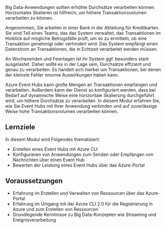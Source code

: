 Big Data-Anwendungen sollten erhöhte Durchsätze verarbeiten können. Horizontales Skalieren ist hilfreich, um höhere Transaktionsvolumen verarbeiten zu können.

Angenommen, Sie arbeiten in einer Bank in der Abteilung für Kreditkarten. Sie sind Teil eines Teams, das das System verwaltet, das Transaktionen im Hinblick auf mögliche Betrugsfälle prüft, um so zu ermitteln, ob eine Transaktion genehmigt oder verhindert wird. Das System empfängt einen Datenstrom an Transaktionen, die in Echtzeit verarbeitet werden müssen.

An Wochenenden und Feiertagen ist Ihr System ggf. besonders stark ausgelastet. Daher sollte es in der Lage sein, Durchsätze effizient und genau zu verarbeiten. Es handelt sich hierbei um Transaktionen, bei denen der kleinste Fehler enorme Auswirkungen haben kann.

Azure Event Hubs kann große Mengen an Transaktionen empfangen und verarbeiten. Außerdem kann der Dienst so konfiguriert werden, dass bei Bedarf auf dynamische Weise eine horizontale Skalierung durchgeführt wird, um höhere Durchsätze zu verarbeiten.
In diesem Modul erfahren Sie, wie Sie Event Hubs mit Ihrer Anwendung verbinden und auf zuverlässige Weise hohe Transaktionsvolumen verarbeiten können.

## <a name="learning-objectives"></a>Lernziele

In diesem Modul wird Folgendes thematisiert:

- Erstellen eines Event Hubs mit Azure CLI
- Konfigurieren von Anwendungen zum Senden oder Empfangen von Nachrichten über einen Event Hub
- Bewerten der Leistung eines Event Hubs über das Azure-Portal

## <a name="prerequisites"></a>Voraussetzungen

- Erfahrung im Erstellen und Verwalten von Ressourcen über das Azure-Portal
- Erfahrung im Umgang mit der Azure CLI 2.0 für die Registrierung in Azure und zum Erstellen von Ressourcen
- Grundlegende Kenntnisse zu Big Data-Konzepten wie Streaming und Ereignisverarbeitung

